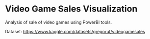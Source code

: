 # Video Game Sales Visualization
Analysis of sale of video games using PowerBI tools. 

Dataset: https://www.kaggle.com/datasets/gregorut/videogamesales
